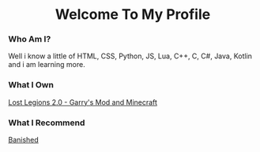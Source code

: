 <h1 align=center>Welcome To My Profile</h1>
<h3>Who Am I?</h3>
<p>Well i know a little of HTML, CSS, Python, JS, Lua, C++, C, C#, Java, Kotlin and i am learning more.</p>

<h3>What I Own</h3>
<a href="https://discord.gg/ryf4KBgx3p">Lost Legions 2.0 - Garry's Mod and Minecraft</a>

<h3>What I Recommend</h3>
<a href="https://discord.gg/hGpRqPW32H">Banished</a>
